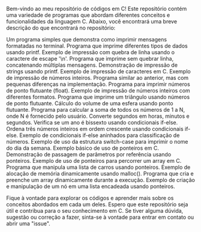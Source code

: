 Bem-vindo ao meu repositório de códigos em C! Este repositório contém uma variedade de programas que abordam diferentes conceitos e funcionalidades da linguagem C. Abaixo, você encontrará uma breve descrição do que encontrará no repositório:

Um programa simples que demonstra como imprimir mensagens formatadas no terminal.
Programa que imprime diferentes tipos de dados usando printf.
Exemplo de impressão com quebra de linha usando o caractere de escape '\n'.
Programa que imprime sem quebrar linha, concatenando múltiplas mensagens.
Demonstração de impressão de strings usando printf.
Exemplo de impressão de caracteres em C.
Exemplo de impressão de números inteiros.
Programa similar ao anterior, mas com pequenas diferenças na implementação.
Programa para imprimir números de ponto flutuante (float).
Exemplo de impressão de números inteiros com diferentes formatos.
Programa que imprime um triângulo usando números de ponto flutuante.
Cálculo do volume de uma esfera usando ponto flutuante.
Programa para calcular a soma de todos os números de 1 a N, onde N é fornecido pelo usuário.
Converte segundos em horas, minutos e segundos.
Verifica se um ano é bissexto usando condicionais if-else.
Ordena três números inteiros em ordem crescente usando condicionais if-else.
Exemplo de condicionais if-else aninhados para classificação de números.
Exemplo de uso da estrutura switch-case para imprimir o nome do dia da semana.
Exemplo básico de uso de ponteiros em C.
Demonstração de passagem de parâmetros por referência usando ponteiros.
Exemplo de uso de ponteiros para percorrer um array em C.
Programa que manipula uma lista de carros usando ponteiros.
Exemplo de alocação de memória dinamicamente usando malloc().
Programa que cria e preenche um array dinamicamente durante a execução.
Exemplo de criação e manipulação de um nó em uma lista encadeada usando ponteiros.

Fique à vontade para explorar os códigos e aprender mais sobre os conceitos abordados em cada um deles. Espero que este repositório seja útil e contribua para o seu conhecimento em C. Se tiver alguma dúvida, sugestão ou correção a fazer, sinta-se à vontade para entrar em contato ou abrir uma "issue".
